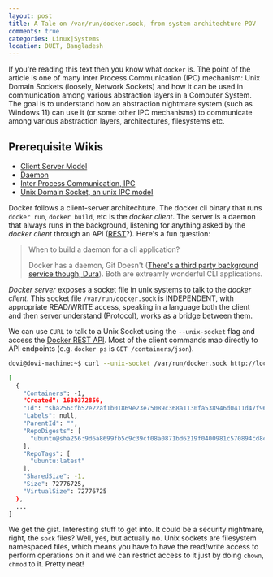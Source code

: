 ```yaml
---
layout: post
title: A Tale on /var/run/docker.sock, from system architechture POV
comments: true
categories: Linux|Systems
location: DUET, Bangladesh
---
```


If you're reading this text then you know what `docker` is. The point of the article is one of many Inter Process Communication (IPC) mechanism: Unix Domain Sockets (loosely, Network Sockets) and how it can be used in communication among various abstraction layers in a Computer System. The goal is to understand how an abstraction nightmare system (such as Windows 11) can use it (or some other IPC mechanisms) to communicate among various abstraction layers, architectures, filesystems etc.

## Prerequisite Wikis
- [Client Server Model](https://en.wikipedia.org/wiki/Client%E2%80%93server_model)
- [Daemon](https://en.wikipedia.org/wiki/Daemon_(computing))
- [Inter Process Communication, IPC](https://en.wikipedia.org/wiki/Inter-process_communication)
- [Unix Domain Socket, an unix IPC model](https://en.wikipedia.org/wiki/Unix_domain_socket)

Docker follows a client-server architechture. The docker cli binary that runs `docker run`, `docker build`, etc is the *docker client*. The server is a daemon that always runs in the background, listening for anything asked by the *docker client* through an API ([REST](https://en.wikipedia.org/wiki/Representational_state_transfer)?). Here's a fun question:

> When to build a daemon for a cli application?
>
> Docker has a daemon, Git Doesn't ([There's a third party background service though, Dura](https://github.com/tkellogg/dura)). Both are extreamly wonderful CLI applications.

*Docker server* exposes a socket file in unix systems to talk to the *docker client*. This socket file `/var/run/docker.sock` is INDEPENDENT, with appropriate READ/WRITE access, speaking in a language both the client and then server understand (Protocol), works as a bridge between them.

We can use `CURL` to talk to a Unix Socket using the `--unix-socket` flag and access the [Docker REST API](https://docs.docker.com/engine/api/v1.37/). Most of the client commands map directly to API endpoints (e.g. `docker ps` is `GET /containers/json`).


```bash
dovi@dovi-machine:~$ curl --unix-socket /var/run/docker.sock http://localhost/images/json | jq

[
  {
    "Containers": -1,
    "Created": 1630372856,
    "Id": "sha256:fb52e22af1b01869e23e75089c368a1130fa538946d0411d47f964f8b1076180",
    "Labels": null,
    "ParentId": "",
    "RepoDigests": [
      "ubuntu@sha256:9d6a8699fb5c9c39cf08a0871bd6219f0400981c570894cd8cbea30d3424a31f"
    ],
    "RepoTags": [
      "ubuntu:latest"
    ],
    "SharedSize": -1,
    "Size": 72776725,
    "VirtualSize": 72776725
  },
  ...
]
```

We get the gist. Interesting stuff to get into. It could be a security nightmare, right, the `sock` files? Well, yes, but actually no. Unix sockets are filesystem namespaced files, which means you have to have the read/write access to perform operations on it and we can restrict access to it just by doing `chown`, `chmod` to it. Pretty neat!